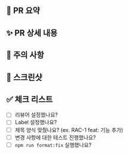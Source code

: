 ## 🦝 PR 요약


## ✨ PR 상세 내용


## 🚨 주의 사항


## 📸 스크린샷


## ✅ 체크 리스트

- [ ] 리뷰어 설정했나요?
- [ ] Label 설정했나요?
- [ ] 제목 양식 맞췄나요? (ex. RAC-1 feat: 기능 추가)
- [ ] 변경 사항에 대한 테스트 진행했나요?
- [ ] `npm run format:fix` 실행했나요?
